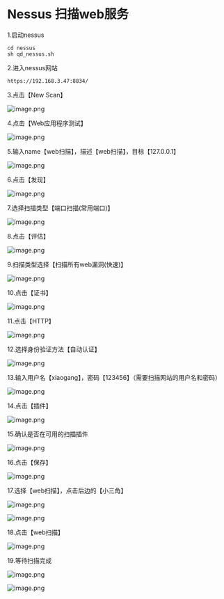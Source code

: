 # Nessus 扫描web服务

1.启动nessus

```
cd nessus
sh qd_nessus.sh
```

2.进入nessus网站

```
https://192.168.3.47:8834/
```

3.点击【New Scan】

![image.png](https://fynotefile.oss-cn-zhangjiakou.aliyuncs.com/fynote/fyfile/1762/1648021164050/55304735fe8946f6a0ced005bc35c64a.png)

4.点击【Web应用程序测试】

![image.png](https://fynotefile.oss-cn-zhangjiakou.aliyuncs.com/fynote/fyfile/1762/1648021164050/e9d95f4061d6499c823cb51e7879ebe6.png)

5.输入name【web扫描】，描述【web扫描】，目标【127.0.0.1】

![image.png](https://fynotefile.oss-cn-zhangjiakou.aliyuncs.com/fynote/fyfile/1762/1648021164050/50c7f3ab84c44ee0b6fe81e3b8a30f4c.png)

6.点击【发现】

![image.png](https://fynotefile.oss-cn-zhangjiakou.aliyuncs.com/fynote/fyfile/1762/1648021164050/49f9bad581cb40dea6ed3abae5c95cd5.png)

7.选择扫描类型【端口扫描(常用端口)】

![image.png](https://fynotefile.oss-cn-zhangjiakou.aliyuncs.com/fynote/fyfile/1762/1648021164050/c1e34fee97b0485dad86f8df929e5430.png)

8.点击【评估】

![image.png](https://fynotefile.oss-cn-zhangjiakou.aliyuncs.com/fynote/fyfile/1762/1648021164050/4ea7b2375b8c41349514308597c351e2.png)

9.扫描类型选择【扫描所有web漏洞(快速)】

![image.png](https://fynotefile.oss-cn-zhangjiakou.aliyuncs.com/fynote/fyfile/1762/1648021164050/9f4dc31931d04fccae316141d8bc6c3f.png)

10.点击【证书】

![image.png](https://fynotefile.oss-cn-zhangjiakou.aliyuncs.com/fynote/fyfile/1762/1648021164050/a7c908efe8444f4eae6a37a90c7fa3dd.png)

11.点击【HTTP】

![image.png](https://fynotefile.oss-cn-zhangjiakou.aliyuncs.com/fynote/fyfile/1762/1648021164050/a83dc3e5b4814ce3b38c45e0b8d68379.png)

12.选择身份验证方法【自动认证】

![image.png](https://fynotefile.oss-cn-zhangjiakou.aliyuncs.com/fynote/fyfile/1762/1648021164050/bf47d655d7754bf0867b0b8b3a12e173.png)

13.输入用户名【xiaogang】，密码【123456】（需要扫描网站的用户名和密码）

![image.png](https://fynotefile.oss-cn-zhangjiakou.aliyuncs.com/fynote/fyfile/1762/1648021164050/dc040e35f171464482f0922aa58491ff.png)

14.点击【插件】

![image.png](https://fynotefile.oss-cn-zhangjiakou.aliyuncs.com/fynote/fyfile/1762/1648021164050/c36226d195f94681bd294fc12f13eece.png)

15.确认是否在可用的扫描插件

![image.png](https://fynotefile.oss-cn-zhangjiakou.aliyuncs.com/fynote/fyfile/1762/1648021164050/ed665f405a0547ec9f301ec455040870.png)

16.点击【保存】

![image.png](https://fynotefile.oss-cn-zhangjiakou.aliyuncs.com/fynote/fyfile/1762/1648021164050/4a820525dba34f2ca51513670b0fc63e.png)

17.选择【web扫描】，点击后边的【小三角】

![image.png](https://fynotefile.oss-cn-zhangjiakou.aliyuncs.com/fynote/fyfile/1762/1648021164050/3e5fbe3b52504eefae3df12b42e4561f.png)

![image.png](https://fynotefile.oss-cn-zhangjiakou.aliyuncs.com/fynote/fyfile/1762/1648021164050/064b9a7184534364a04215d195b1c29b.png)

18.点击【web扫描】

![image.png](https://fynotefile.oss-cn-zhangjiakou.aliyuncs.com/fynote/fyfile/1762/1648021164050/52b4c83c31d34caf87530813de3952cd.png)

19.等待扫描完成

![image.png](https://fynotefile.oss-cn-zhangjiakou.aliyuncs.com/fynote/fyfile/1762/1648021164050/c98d001614bb4fa9b675d16ed08b4885.png)

![image.png](https://fynotefile.oss-cn-zhangjiakou.aliyuncs.com/fynote/fyfile/1762/1648021164050/1ecb527fb62442d8bc7f3f66cf2ca4d6.png)
